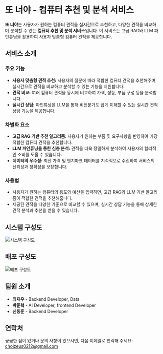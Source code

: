 # 또 너야 - 컴퓨터 추천 및 분석 서비스

**또 너야**는 사용자가 원하는 컴퓨터 견적을 실시간으로 추천하고, 다양한 견적을 비교하며 분석할 수 있는 **컴퓨터 추천 및 분석 서비스**입니다. 이 서비스는 고급 RAG와 LLM 파인튜닝을 활용하여 사용자 맞춤형 컴퓨터 견적을 제공합니다.

## 서비스 소개

### 주요 기능
- **사용자 맞춤형 견적 추천:** 사용자의 질문에 따라 적합한 컴퓨터 견적을 추천해주며, 실시간으로 견적을 비교하고 분석할 수 있는 기능을 지원합니다.
- **견적 비교:** 여러 컴퓨터 견적을 동시에 비교하여 가격, 성능, 부품 구성 등을 분석합니다.
- **실시간 상담:** 파인튜닝된 LLM을 통해 비전문가도 쉽게 이해할 수 있는 실시간 견적 상담 기능을 제공합니다.

### 차별화 요소
- **고급 RAG 기반 추천 알고리즘:** 사용자가 원하는 부품 및 요구사항을 반영하여 가장 적합한 컴퓨터 견적을 추천합니다.
- **LLM 파인튜닝을 통한 심층 분석:** 견적을 더욱 정밀하게 분석하여 사용자의 합리적인 소비를 도울 수 있습니다.
- **데이터의 우수성:** 최신 가격 및 벤치마크 데이터를 지속적으로 수집하여 서비스의 신뢰성과 정확성을 보장합니다.

### 사용법
- 사용자가 원하는 컴퓨터의 용도와 예산을 입력하면, 고급 RAG와 LLM 기반 알고리즘이 적합한 견적을 추천해줍니다.
- 제공된 견적을 다양한 기준으로 비교할 수 있으며, 실시간 상담 기능을 통해 상세한 견적 분석과 추천을 받을 수 있습니다.

## 시스템 구성도

![시스템 구성도](https://github.com/user-attachments/assets/55420f5f-c809-4177-afb0-2cc283040dca)

## 배포 구성도

![배포 구성도](https://github.com/user-attachments/assets/44e50aa9-2a23-428f-a905-fa5b895cd107)

## 팀원 소개

- **최재우** - Backend Developer, Data
- **박준혁** - AI Developer, frontend Developer
- **신동훈** - Backend Developer

## 연락처

궁금한 점이 있거나 문의 사항이 있으시면, 다음 이메일로 연락해 주세요: choizeus0212@gmail.com
